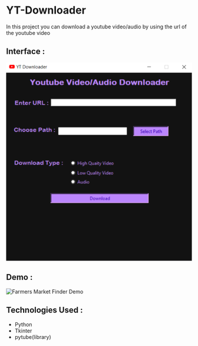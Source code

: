 <h1>YT-Downloader</h1>
<p>In this project you can download a youtube video/audio by using  the url of the youtube video</p>
<h2>Interface :</h2>

![GitHub Logo](/tkinter-window.png)

## Demo :

![Farmers Market Finder Demo](demo.gif)
  
<h2>Technologies Used :</h2>
<ul>
  <li>Python</li>
  <li>Tkinter</li>
  <li>pytube(library)</li>
</ul>  
  
  
  
  
